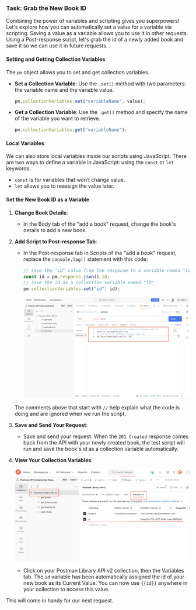 ### __Task: Grab the New Book ID__

Combining the power of variables and scripting gives you superpowers! Let's explore how you can automatically set a value for a variable via scripting. Saving a value as a variable allows you to use it in other requests. Using a Post-response script, let's grab the id of a newly added book and save it so we can use it in future requests.

#### __Setting and Getting Collection Variables__

The `pm` object allows you to set and get collection variables.

- **Set a Collection Variable**: Use the `.set()` method with two parameters: the variable name and the variable value.
  ```javascript
  pm.collectionVariables.set("variableName", value);
  ```

- **Get a Collection Variable**: Use the `.get()` method and specify the name of the variable you want to retrieve.
  ```javascript
  pm.collectionVariables.get("variableName");
  ```

#### __Local Variables__

We can also store local variables inside our scripts using JavaScript. There are two ways to define a variable in JavaScript: using the `const` or `let` keywords.
- `const` is for variables that won’t change value.
- `let` allows you to reassign the value later.

#### __Set the New Book ID as a Variable__

1. **Change Book Details**:
   - In the Body tab of the "add a book" request, change the book's details to add a new book.

2. **Add Script to Post-response Tab**:
   - In the Post-response tab in Scripts of the "add a book" request, replace the `console.log()` statement with this code:
     ```javascript
     // save the "id" value from the response to a variable named "id"
     const id = pm.response.json().id;
     // save the id as a collection variable named "id"
     pm.collectionVariables.set("id", id);
     ```

     ![alt text](assets/image-3.png)

   The comments above that start with `//` help explain what the code is doing and are ignored when we run the script.

3. **Save and Send Your Request**:
   - Save and send your request. When the `201 Created` response comes back from the API with your newly created book, the test script will run and save the book's id as a collection variable automatically.

4. **View Your Collection Variables**:

   ![alt text](assets/image-2.png)

   - Click on your Postman Library API v2 collection, then the Variables tab. The `id` variable has been automatically assigned the id of your new book as its Current Value. You can now use `{{id}}` anywhere in your collection to access this value.


This will come in handy for our next request.